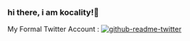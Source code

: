 ### hi there, i am kocality!👋

My Formal Twitter Account : [![github-readme-twitter](https://github-readme-twitter.gazf.vercel.app/api?id=gazff)](https://twitter.com/kkocality)

